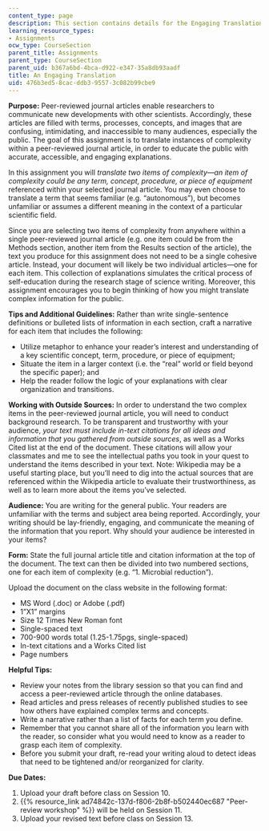 ```yaml
---
content_type: page
description: This section contains details for the Engaging Translation assignment.
learning_resource_types:
- Assignments
ocw_type: CourseSection
parent_title: Assignments
parent_type: CourseSection
parent_uid: b367a6bd-4bca-d922-e347-35a8db93aadf
title: An Engaging Translation
uid: 476b3ed5-8cac-ddb3-9557-3c082b99cbe9
---
```


**Purpose:** Peer-reviewed journal articles enable researchers to communicate new developments with other scientists. Accordingly, these articles are filled with terms, processes, concepts, and images that are confusing, intimidating, and inaccessible to many audiences, especially the public. The goal of this assignment is to translate instances of complexity within a peer-reviewed journal article, in order to educate the public with accurate, accessible, and engaging explanations.

In this assignment you will _translate two items of complexity—an item of complexity could be any term, concept, procedure, or piece of equipment_ referenced within your selected journal article. You may even choose to translate a term that seems familiar (e.g. “autonomous”), but becomes unfamiliar or assumes a different meaning in the context of a particular scientific field.

Since you are selecting two items of complexity from anywhere within a single peer-reviewed journal article (e.g. one item could be from the Methods section, another item from the Results section of the article), the text you produce for this assignment does not need to be a single cohesive article. Instead, your document will likely be two individual articles—one for each item. This collection of explanations simulates the critical process of self-education during the research stage of science writing. Moreover, this assignment encourages you to begin thinking of how you might translate complex information for the public.

**Tips and Additional Guidelines:** Rather than write single-sentence definitions or bulleted lists of information in each section, craft a narrative for each item that includes the following:

*   Utilize metaphor to enhance your reader’s interest and understanding of a key scientific concept, term, procedure, or piece of equipment;
*   Situate the item in a larger context (i.e. the “real” world or field beyond the specific paper); and
*   Help the reader follow the logic of your explanations with clear organization and transitions.

**Working with Outside Sources:** In order to understand the two complex items in the peer-reviewed journal article, you will need to conduct background research. To be transparent and trustworthy with your audience, _your text must include in-text citations for all ideas and information that you gathered from outside sources_, as well as a Works Cited list at the end of the document. These citations will allow your classmates and me to see the intellectual paths you took in your quest to understand the items described in your text. Note: Wikipedia may be a useful starting place, but you’ll need to dig into the actual sources that are referenced within the Wikipedia article to evaluate their trustworthiness, as well as to learn more about the items you’ve selected.

**Audience:** You are writing for the general public. Your readers are unfamiliar with the terms and subject area being reported. Accordingly, your writing should be lay-friendly, engaging, and communicate the meaning of the information that you report. Why should your audience be interested in your items?

**Form:** State the full journal article title and citation information at the top of the document. The text can then be divided into two numbered sections, one for each item of complexity (e.g. “1. Microbial reduction”).

Upload the document on the class website in the following format:

*   MS Word (.doc) or Adobe (.pdf)
*   1”X1” margins
*   Size 12 Times New Roman font
*   Single-spaced text
*   700-900 words total (1.25-1.75pgs, single-spaced)
*   In-text citations and a Works Cited list
*   Page numbers

**Helpful Tips:**

*   Review your notes from the library session so that you can find and access a peer-reviewed article through the online databases.
*   Read articles and press releases of recently published studies to see how others have explained complex terms and concepts.
*   Write a narrative rather than a list of facts for each term you define.
*   Remember that you cannot share all of the information you learn with the reader, so consider what you would need to know as a reader to grasp each item of complexity.
*   Before you submit your draft, re-read your writing aloud to detect ideas that need to be tightened and/or reorganized for clarity.

**Due Dates:**

1.  Upload your draft before class on Session 10.
2.  {{% resource_link ad74842c-137d-f806-2b8f-b502440ec687 "Peer-review workshop" %}} will be held on Session 11.
3.  Upload your revised text before class on Session 13.